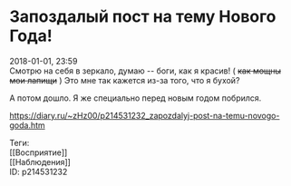 Запоздалый пост на тему Нового Года!
=====================================

   
 2018-01-01, 23:59   
  Смотрю на себя в зеркало, думаю -- боги, как я красив! (  ~~как мощны мои лапищи~~  ) Это мне так кажется из-за того, что я бухой?   
   
 А потом дошло. Я же специально перед новым годом побрился.   
    
 <https://diary.ru/~zHz00/p214531232_zapozdalyj-post-na-temu-novogo-goda.htm>   
   
 Теги:   
 [[Восприятие]]   
 [[Наблюдения]]   
 ID: p214531232